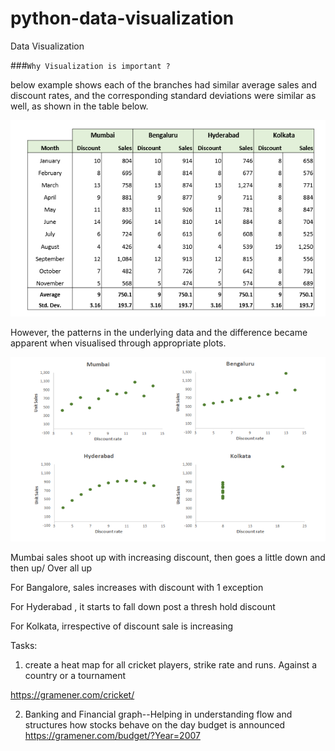 # python-data-visualization
Data Visualization

###`Why Visualization is important ?`

below example shows each of the branches had similar average sales and discount rates, 
and the corresponding standard deviations were similar as well, as shown
in the table below.

![data_set_with_stats](data+stats.png)

However, the patterns in the underlying data and the difference became apparent when visualised through appropriate plots.


![data_set_with_stats](plots.png)

Mumbai sales shoot up with increasing discount, then goes a little down and then up/
Over all up

For Bangalore, sales increases with discount with 1 exception

For Hyderabad , it starts to fall down post a thresh hold discount

For Kolkata, irrespective of discount sale is increasing


Tasks:
1. create a heat map for all cricket players, strike rate and runs. Against a country or a tournament

https://gramener.com/cricket/

2. Banking and Financial graph--Helping in understanding flow and structures how stocks behave on the day budget is announced
   https://gramener.com/budget/?Year=2007
